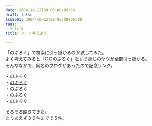 ```yaml
---
date: 2004-10-12T08:05:08+09:00
draft: false
iso8601: 2004-10-12T08:05:08+09:00
tags:
  - life
title: よーく考えよう

---
```


<div class="entry-body">
  <p>「のぶろぐ」で検索に引っ掛かるのか試してみた。<br />
    よく考えてみると「○○のぶろぐ」という感じのヤツが全部引っ掛かる。<br />
    そんななかで、同名のブログがあったので記念リンク。</p>

  <p>・のぶろぐ<br />
    ・<a href="http://blog.livedoor.jp/takami_ya/">のぶろぐ</a><br />
    ・のぶろぐ<br />
    ・<a href="http://blog.livedoor.jp/nvk01582/">のぶろぐ</a><br />
    ・のぶろぐ</p>

  <p>そろそろ飽きてきた。<br />
    とりあえず３０件までで５件。</p>
</div>
